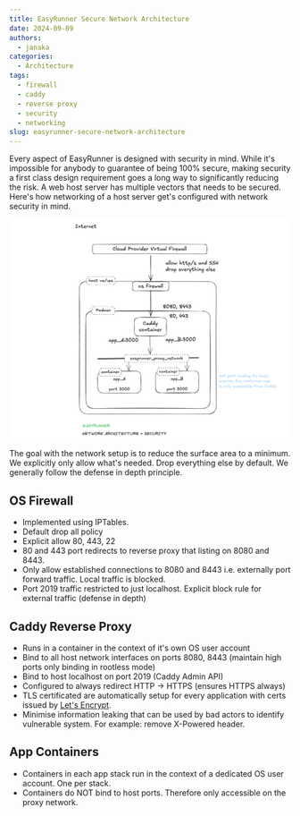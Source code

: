 ```yaml
---
title: EasyRunner Secure Network Architecture
date: 2024-09-09
authors:
  - janaka
categories:
  - Architecture
tags:
  - firewall
  - caddy
  - reverse proxy
  - security
  - networking
slug: easyrunner-secure-network-architecture
---
```


Every aspect of EasyRunner is designed with security in mind. While it's impossible for anybody to guarantee of being 100% secure, making security a first class design requirement goes a long way to significantly reducing the risk. A web host server has multiple vectors that needs to be secured. Here's how networking of a host server get's configured with network security in mind.
<!-- more -->
![EasyRunner Network Architecture Diagram](easyrunner-network-architecture-diagram.png)

The goal with the network setup is to reduce the surface area to a minimum. We explicitly only allow what's needed. Drop everything else by default. We generally follow the defense in depth principle.

## OS Firewall

- Implemented using IPTables.
- Default drop all policy
- Explicit allow 80, 443, 22
- 80 and 443 port redirects to reverse proxy that listing on 8080 and 8443.
- Only allow established connections to 8080 and 8443 i.e. externally port forward traffic. Local traffic is blocked.
- Port 2019 traffic restricted to just localhost. Explicit block rule for external traffic (defense in depth)

## Caddy Reverse Proxy

- Runs in a container in the context of it's own OS user account
- Bind to all host network interfaces on ports 8080, 8443 (maintain high ports only binding in rootless mode)
- Bind to host localhost on port 2019 (Caddy Admin API)
- Configured to always redirect HTTP -> HTTPS (ensures HTTPS always)
- TLS certificated are automatically setup for every application with certs issued by [Let's Encrypt](https://letsencrypt.org/).
- Minimise information leaking that can be used by bad actors to identify vulnerable system. For example: remove X-Powered header.

## App Containers

- Containers in each app stack run in the context of a dedicated OS user account. One per stack.
- Containers do NOT bind to host ports. Therefore only accessible on the proxy network.
